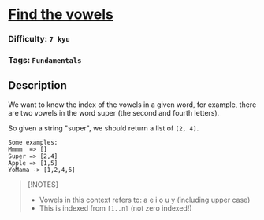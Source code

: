 # [Find the vowels](https://www.codewars.com/kata/5680781b6b7c2be860000036)

### Difficulty: `7 kyu`

### Tags: `Fundamentals`

## Description

We want to know the index of the vowels in a given word, for example, there are two vowels in the word super (the second and fourth letters).

So given a string "super", we should return a list of `[2, 4]`.

```
Some examples:
Mmmm  => []
Super => [2,4]
Apple => [1,5]
YoMama -> [1,2,4,6]
```

> [!NOTES]
> - Vowels in this context refers to: a e i o u y (including upper case)
> - This is indexed from `[1..n]` (not zero indexed!)
